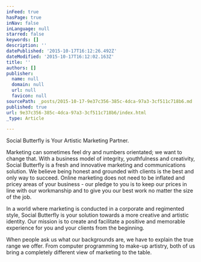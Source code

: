 ```yaml
---
inFeed: true
hasPage: true
inNav: false
inLanguage: null
starred: false
keywords: []
description: ''
datePublished: '2015-10-17T16:12:26.492Z'
dateModified: '2015-10-17T16:12:02.163Z'
title: ''
authors: []
publisher:
  name: null
  domain: null
  url: null
  favicon: null
sourcePath: _posts/2015-10-17-9e37c356-385c-4dca-97a3-3cf511c718b6.md
published: true
url: 9e37c356-385c-4dca-97a3-3cf511c718b6/index.html
_type: Article

---
```

Social Butterfly is Your Artistic Marketing Partner.

Marketing can sometimes feel dry and numbers orientated; we want to change that. With a business model of integrity, youthfulness and creativity, Social Butterfly is a fresh and innovative marketing and communications solution. We believe being honest and grounded with clients is the best and only way to succeed. Online marketing does not need  to be inflated and pricey areas of your business - our pledge to you is to keep our prices in line with our workmanship and to give you our best work no matter the size of the job. 

In a world where marketing is conducted in a corporate and regimented style, Social Butterfly is your solution towards a more creative and artistic identity. Our mission is to create and facilitate a positive and memorable experience for you and your clients from the beginning. 

When people ask us what our backgrounds are, we have to explain the true range we offer. From computer programming to make-up artistry, both of us bring a completely different view of marketing to the table.